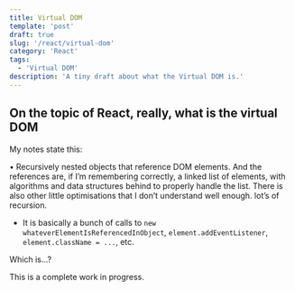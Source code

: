 ```yaml
---
title: Virtual DOM
template: 'post'
draft: true
slug: '/react/virtual-dom'
category: 'React'
tags:
  - 'Virtual DOM'
description: 'A tiny draft about what the Virtual DOM is.'
---
```


## On the topic of React, really, what is the virtual DOM

My notes state this:

• Recursively nested objects that reference DOM elements. And the references are, if I’m remembering correctly, a linked list of elements, with algorithms and data structures behind to properly handle the list. There is also other little optimisations that I don’t understand well enough. lot’s of recursion.

- It is basically a bunch of calls to `new whateverElementIsReferencedInObject`, `element.addEventListener`, `element.className = ...`, etc.

Which is...?

This is a complete work in progress.
